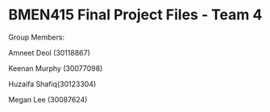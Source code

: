 # BMEN415 Final Project Files - Team 4

Group Members:

Amneet Deol (30118867)

Keenan Murphy (30077098)

Huzaifa Shafiq(30123304)

Megan Lee (30087624)

